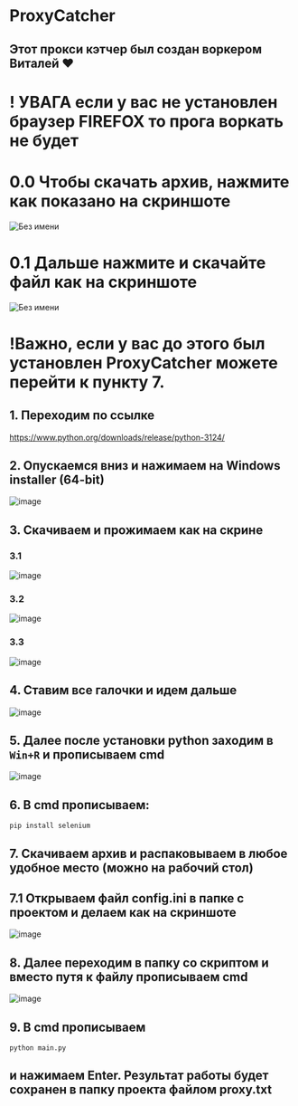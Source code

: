 # ProxyCatcher
 
## Этот прокси кэтчер был создан воркером Виталей ❤️

# ! УВАГА если у вас не установлен браузер FIREFOX то прога воркать не будет

# 0.0 Чтобы скачать архив, нажмите как показано на скриншоте
![Без имени](https://github.com/user-attachments/assets/68677368-c1a4-49f8-96ae-271d3ea9ea5b)

# 0.1 Дальше нажмите и скачайте файл как на скриншоте
![Без имени](https://github.com/user-attachments/assets/b9457e97-7021-4215-b64e-a595a53ead90)

# !Важно, если у вас до этого был установлен ProxyCatcher можете перейти к пункту 7.

## 1. Переходим по ссылке
https://www.python.org/downloads/release/python-3124/

## 2. Опускаемся вниз и нажимаем на Windows installer (64-bit)
![image](https://github.com/user-attachments/assets/3f702db1-f829-4c73-babe-96c146ee7708)

## 3. Скачиваем и прожимаем как на скрине
### 3.1
![image](https://github.com/user-attachments/assets/c5057bbe-5201-471a-b992-2c13a18f9e8e)
### 3.2
![image](https://github.com/user-attachments/assets/991690b3-2023-4d6d-91e8-5f71ac18c6cf)
### 3.3
![image](https://github.com/user-attachments/assets/fbce6bc2-b029-46b3-b2bf-b7b787a69857)

## 4. Ставим все галочки и идем дальше
![image](https://github.com/user-attachments/assets/dd3e1ccf-af93-4638-a905-5396372cb4a3)

## 5. Далее после установки python заходим в `Win+R` и прописываем cmd 
![image](https://github.com/user-attachments/assets/903714d7-c9e8-4840-a0d7-b7301373b187)


## 6. В cmd прописываем:
`pip install selenium`

## 7. Cкачиваем архив и распаковываем в любое удобное место (можно на рабочий стол)
## 7.1 Открываем файл config.ini в папке с проектом и делаем как на скриншоте
![image](https://github.com/user-attachments/assets/848812b1-51de-4473-8653-2f75e5f9e403)


## 8. Далее переходим в папку со скриптом и вместо путя к файлу прописываем cmd

![image](https://github.com/user-attachments/assets/e805fd50-fe5d-44eb-bdba-4f05315dc2e8)

## 9. В cmd прописываем 
```python main.py```
## и нажимаем Enter. Результат работы будет сохранен в папку проекта файлом proxy.txt









